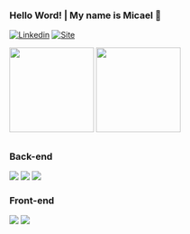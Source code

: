 
### Hello Word! | My name is Micael 👋

[![Linkedin](https://img.shields.io/badge/LinkedIn-0077B5?style=for-the-badge&logo=linkedin&logoColor=white)](https://www.linkedin.com/in/micael1ma/)
[![Site](https://img.shields.io/badge/website-000000?style=for-the-badge&logo=About.me&logoColor=white)](https://micael1ma.github.io/)

<div style="display: inline_block" align="left">
<img height="150em" src="https://github-readme-stats.vercel.app/api?username=micael1ma&show_icons=true&theme=dark" />
<img height="150em" src="https://github-readme-stats-sigma-five.vercel.app/api/top-langs/?username=micael1ma&layout=compact&langs_count=7&theme=dark&count_private=true"/>
          <!--<img src="https://github-readme-stats.vercel.app/api/top-langs/?username=micael1ma&layout=compact&theme=dark" />-->
</div>

  ##
<div style="display: inline_block">
  <h3>Back-end</h3>
  <img src="https://img.shields.io/badge/spring-%236DB33F.svg?style=for-the-badge&logo=spring&logoColor=white"/>
  <img src="https://img.shields.io/badge/java-%23ED8B00.svg?style=for-the-badge&logo=java&logoColor=white"/>
  <img src="https://img.shields.io/badge/postgres-%23316192.svg?style=for-the-badge&logo=postgresql&logoColor=white"/>
</div>
  
<div style="display: inline_block">
  <h3>Front-end</h3>
  <img src="https://img.shields.io/badge/HTML5-E34F26?style=for-the-badge&logo=html5&logoColor=white"/>
  <img src="https://img.shields.io/badge/CSS3-1572B6?style=for-the-badge&logo=css3&logoColor=white"/>
</div>






